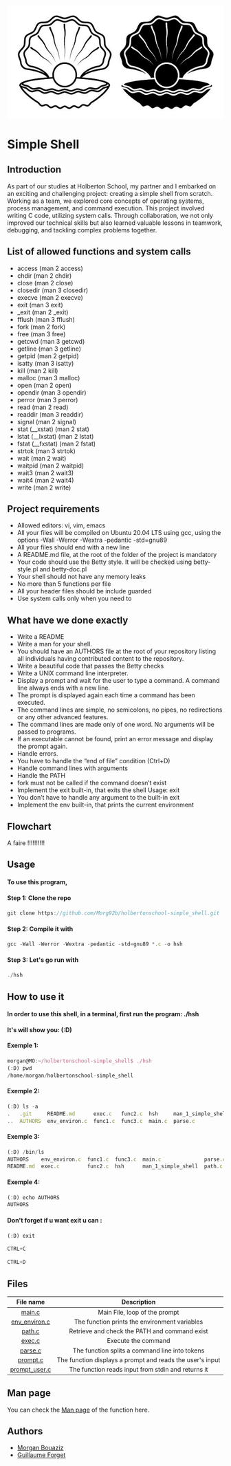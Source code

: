 ![images (1)](https://github.com/Morg92b/holbertonschool-simple_shell/blob/morgan/shell%20project%20.jpg)

# Simple Shell

## Introduction 
As part of our studies at Holberton School, my partner and I embarked on an exciting and challenging project: creating a simple shell from scratch. Working as a team, we explored core concepts of operating systems, process management, and command execution. This project involved writing C code, utilizing system calls. Through collaboration, we not only improved our technical skills but also learned valuable lessons in teamwork, debugging, and tackling complex problems together.

## List of allowed functions and system calls

* access (man 2 access)
* chdir (man 2 chdir)
* close (man 2 close)
* closedir (man 3 closedir)
* execve (man 2 execve)
* exit (man 3 exit)
* _exit (man 2 _exit)
* fflush (man 3 fflush)
* fork (man 2 fork)
* free (man 3 free)
* getcwd (man 3 getcwd)
* getline (man 3 getline)
* getpid (man 2 getpid)
* isatty (man 3 isatty)
* kill (man 2 kill)
* malloc (man 3 malloc)
* open (man 2 open)
* opendir (man 3 opendir)
* perror (man 3 perror)
* read (man 2 read)
* readdir (man 3 readdir)
* signal (man 2 signal)
* stat (__xstat) (man 2 stat)
* lstat (__lxstat) (man 2 lstat)
* fstat (__fxstat) (man 2 fstat)
* strtok (man 3 strtok)
* wait (man 2 wait)
* waitpid (man 2 waitpid)
* wait3 (man 2 wait3)
* wait4 (man 2 wait4)
* write (man 2 write)

## Project requirements

* Allowed editors: vi, vim, emacs
* All your files will be compiled on Ubuntu 20.04 LTS using gcc, using the options -Wall -Werror -Wextra -pedantic -std=gnu89
* All your files should end with a new line
* A README.md file, at the root of the folder of the project is mandatory
* Your code should use the Betty style. It will be checked using betty-style.pl and betty-doc.pl
* Your shell should not have any memory leaks
* No more than 5 functions per file
* All your header files should be include guarded
* Use system calls only when you need to

## What have we done exactly

* Write a README
* Write a man for your shell.
* You should have an AUTHORS file at the root of your repository   listing all individuals having contributed content to the repository.
* Write a beautiful code that passes the Betty checks
* Write a UNIX command line interpreter.
* Display a prompt and wait for the user to type a command. A command line always ends with a new line.
* The prompt is displayed again each time a command has been executed.
* The command lines are simple, no semicolons, no pipes, no redirections or any other advanced features.
* The command lines are made only of one word. No arguments will be passed to programs.
* If an executable cannot be found, print an error message and display the prompt again.
* Handle errors.
* You have to handle the “end of file” condition (Ctrl+D)
* Handle command lines with arguments
* Handle the PATH
* fork must not be called if the command doesn’t exist
* Implement the exit built-in, that exits the shell Usage: exit
* You don’t have to handle any argument to the built-in exit
* Implement the env built-in, that prints the current environment

## Flowchart
A faire !!!!!!!!!!
## Usage
#### To use this program,

#### Step 1: Clone the repo
```javascript
git clone https://github.com/Morg92b/holbertonschool-simple_shell.git
```
#### Step 2: Compile it with
```javascript
gcc -Wall -Werror -Wextra -pedantic -std=gnu89 *.c -o hsh
```
#### Step 3: Let's go run with
```javascript
./hsh
```
## How to use it
#### In order to use this shell, in a terminal, first run the program: ./hsh

#### It's will show you: (:D) 

#### Exemple 1:
```javascript
morgan@MO:~/holbertonschool-simple_shell$ ./hsh
(:D) pwd
/home/morgan/holbertonschool-simple_shell
```
#### Exemple 2:
```javascript
(:D) ls -a
.   .git     README.md      exec.c   func2.c  hsh     man_1_simple_shell  path.c    prompt_user.c
..  AUTHORS  env_environ.c  func1.c  func3.c  main.c  parse.c             prompt.c  shell.h
```
#### Exemple 3:
```javascript
(:D) /bin/ls
AUTHORS    env_environ.c  func1.c  func3.c  main.c              parse.c  prompt.c       shell.h
README.md  exec.c         func2.c  hsh      man_1_simple_shell  path.c   prompt_user.c
```
#### Exemple 4:
```javascript
(:D) echo AUTHORS
AUTHORS
```

#### Don't forget if u want exit u can :

```javascript
(:D) exit
```
```javascript
CTRL+C
```
```javascript
CTRL+D
```
## Files

| File name | Description |
| :---------------: |:---------------:|
| [main.c](https://github.com/Morg92b/holbertonschool-simple_shell/blob/main/main.c) | Main File, loop of the prompt |
| [env_environ.c](https://github.com/Morg92b/holbertonschool-simple_shell/blob/main/env_environ.c) | The function prints the environment variables  |
| [path.c](https://github.com/Morg92b/holbertonschool-simple_shell/blob/main/path.c) | Retrieve and check the PATH and command exist |
| [exec.c](https://github.com/Morg92b/holbertonschool-simple_shell/blob/main/exec.c) | Execute the command |
| [parse.c](https://github.com/Morg92b/holbertonschool-simple_shell/blob/main/parse.c) | The function splits a command line into tokens |
| [prompt.c](https://github.com/Morg92b/holbertonschool-simple_shell/blob/main/prompt.c) | The function displays a prompt and reads the user's input |
| [prompt_user.c](https://github.com/Morg92b/holbertonschool-simple_shell/blob/main/prompt_user.c) | The function reads input from stdin and returns it |
## Man page

You can check the [Man page](https://github.com/Morg92b/holbertonschool-simple_shell/blob/morgan/man_1_simple_shell) of the function here.
## Authors

- [Morgan Bouaziz](https://github.com/Morg92b)
- [Guillaume Forget](https://github.com/ForgetG)
